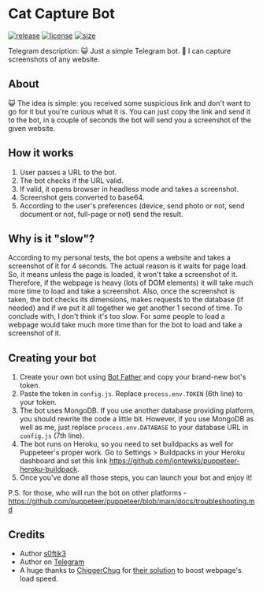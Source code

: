 # Cat Capture Bot
[![release](https://img.shields.io/badge/release-v1.4.0-green.svg?style=flat)]()
[![license](https://img.shields.io/github/license/s0ftik3/catcapture-bot)]()
[![size](https://img.shields.io/github/languages/code-size/s0ftik3/catcapture-bot)]()

Telegram description: 😺 Just a simple Telegram bot. 📸 I can capture screenshots of any website.

## About
😺 The idea is simple: you received some suspicious link and don't want to go for it but you're curious what it is. You can just copy the link and send it to the bot, in a couple of seconds the bot will send you a screenshot of the given website.

## How it works
1) User passes a URL to the bot.
2) The bot checks if the URL valid.
3) If valid, it opens browser in headless mode and takes a screenshot.
4) Screenshot gets converted to base64.
5) According to the user's preferences (device, send photo or not, send document or not, full-page or not) send the result.

## Why is it "slow"?
According to my personal tests, the bot opens a website and takes a screenshot of it for 4 seconds. The actual reason is it waits for page load. So, it means unless the page is loaded, it won't take a screenshot of it. Therefore, if the webpage is heavy (lots of DOM elements) it will take much more time to load and take a screenshot. Also, once the screenshot is taken, the bot checks its dimensions, makes requests to the database (if needed) and if we put it all together we get another 1 second of time.
To conclude with, I don't think it's too slow. For some people to load a webpage would take much more time than for the bot to load and take a screenshot of it.

## Creating your bot
1) Create your own bot using [Bot Father](https://t.me/BotFather) and copy your brand-new bot's token.
2) Paste the token in `config.js`. Replace `process.env.TOKEN` (6th line) to your token.
3) The bot uses MongoDB. If you use another database providing platform, you should rewrite the code a little bit. However, if you use MongoDB as well as me, just replace `process.env.DATABASE` to your database URL in `config.js` (7th line).
4) The bot runs on Heroku, so you need to set buildpacks as well for Puppeteer's proper work. Go to Settings > Buildpacks in your Heroku dashboard and set this link https://github.com/jontewks/puppeteer-heroku-buildpack.
5) Once you've done all those steps, you can launch your bot and enjoy it!

P.S. for those, who will run the bot on other platforms - https://github.com/puppeteer/puppeteer/blob/main/docs/troubleshooting.md

## Credits
- Author [s0ftik3](https://github.com/s0ftik3)
- Author on [Telegram](https://t.me/id160)
- A huge thanks to [ChiggerChug](https://github.com/ChiggerChug) for [their solution](https://github.com/puppeteer/puppeteer/issues/1718#issuecomment-397532083) to boost webpage's load speed.
